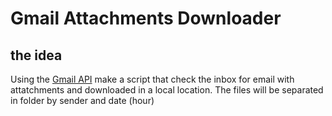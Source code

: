 # Gmail Attachments Downloader

## the idea
Using the [Gmail API](https://developers.google.com/gmail/api/guides) make a script that check the inbox for email with attatchments and downloaded in a local location.
The files will be separated in folder by sender and date (hour)
